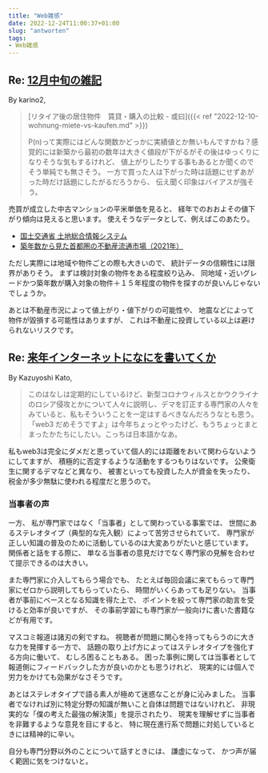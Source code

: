 ```yaml
---
title: "Web雑感"
date: 2022-12-24T11:00:37+01:00
slug: "antworten"
tags:
- Web雑感
---
```

## Re: [12月中旬の雑記](https://karino2.github.io/2022/12/22/dec02_dailylife.html)

By karino2,
> [リタイア後の居住物件　賃貸・購入の比較 - 或曰]({{< ref "2022-12-10-wohnung-miete-vs-kaufen.md" >}})
>
> P(n)って実際にはどんな関数かどっかに実績値とか無いもんですかね？感覚的には新築から最初の数年は大きく値段が下がるがその後はゆっくりになりそうな気もするけれど、 値上がりしたりする事もあるとか聞くのでそう単純でも無さそう。 一方で買った人は下がった時は話題にせずあがった時だけ話題にしたがるだろうから、 伝え聞く印象はバイアスが強そう。

売買が成立した中古マンションの平米単価を見ると、
経年でのおおよその値下がり傾向は見えると思います。
使えそうなデータとして、例えばこのあたり。

- [国土交通省 土地総合情報システム](https://www.land.mlit.go.jp/webland/)
- [築年数から見た首都圏の不動産流通市場（2021年）](http://www.reins.or.jp/pdf/trend/rt/rt_202202.pdf)

ただし実際には地域や物件ごとの際も大きいので、
統計データの信頼性には限界がありそう。
まずは検討対象の物件をある程度絞り込み、
同地域・近いグレードかつ築年数が購入対象の物件＋１５年程度の物件を探すのが良いんじゃないでしょうか。

あとは不動産市況によって値上がり・値下がりの可能性や、
地震などによって物件が毀損する可能性はありますが、
これは不動産に投資している以上は避けられないリスクです。

## Re: [来年インターネットになにを書いてくか](https://blog.8-p.info/ja/2022/12/10/what-to-write/)

By Kazuyoshi Kato,
> このはなしは定期的にしているけど、新型コロナウィルスとかウクライナのロシア侵攻とかについて人々に説明し、デマを訂正する専門家の人々をみていると、私もそういうことを一定はするべきなんだろうなとも思う。「web3 だめそうですよ」は今年ちょっとやったけど、もうちょっとまとまったかたちにしたい。こっちは日本語かなあ。

私もweb3は完全にダメだと思っていて個人的には距離をおいて関わらないようにしてますが、
積極的に否定するような活動をするつもりはないです。
公衆衛生に関するデマなどと異なり、
被害といっても投資した人が資金を失ったり、
税金が多少無駄に使われる程度だと思うので。


### 当事者の声

一方、
私が専門家ではなく「当事者」として関わっている事案では、
世間にあるステレオタイプ（典型的な先入観）によって苦労させられていて、
専門家が正しい知識の普及のために活動しているのは大変ありがたいと感じています。
関係者と話をする際に、
単なる当事者の意見だけでなく専門家の見解を合わせて提示できるのは大きい。

また専門家に介入してもらう場合でも、
たとえば毎回会議に来てもらって専門家にゼロから説明してもらっていたら、
時間がいくらあっても足りない。
当事者が事前にベースとなる知識を得た上で、
ポイントを絞って専門家の助言を受けると効率が良いですが、
その事前学習にも専門家が一般向けに書いた書籍などが有用です。

マスコミ報道は諸刃の剣ですね。
視聴者が問題に関心を持ってもらうのに大きな力を発揮する一方で、
話題の取り上げ方によってはステレオタイプを強化する方向に働いて、
むしろ困ることもある。
困った事例に関しては当事者として報道側にフィードバックした方が良いのかとも思うけれど、
現実的には個人で労力をかけても効果がなさそうです。

あとはステレオタイプで語る素人が極めて迷惑なことが身に沁みました。
当事者でなければ別に特定分野の知識が無いこと自体は問題ではないけれど、
非現実的な「僕の考えた最強の解決策」を提示されたり、
現実を理解せずに当事者を非難するような意見を目にすると、
特に現在進行系で問題に対処しているときには精神的に辛い。

自分も専門分野以外のことについて話すときには、
謙虚になって、
かつ声が届く範囲に気をつけないと。
